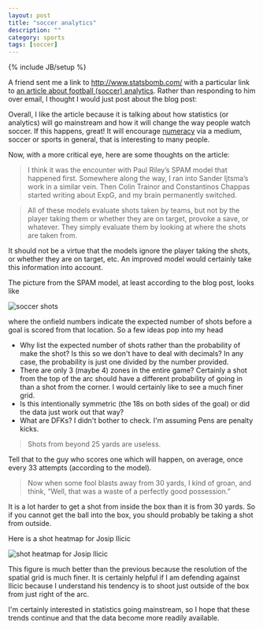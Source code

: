 ```yaml
---
layout: post
title: "soccer analytics"
description: ""
category: sports
tags: [soccer]
---
```

{% include JB/setup %}

A friend sent me a link to <http://www.statsbomb.com/> with a particular link to [an article about football (soccer) analytics](http://www.statsbomb.com/2013/08/shooooot-a-paradigm-shift-in-how-we-watch-football/). Rather than responding to him over email, I thought I would just post about the blog post:

Overall, I like the article because it is talking about how statistics (or analytics) will go mainstream and how it will change the way people watch soccer. If this happens, great! It will encourage [numeracy](http://en.wikipedia.org/wiki/Numeracy) via a medium, soccer or sports in general, that is interesting to many people. 

Now, with a more critical eye, here are some thoughts on the article:

> I think it was the encounter with Paul Riley’s SPAM model that happened first. Somewhere along the way, I ran into Sander Ijtsma’s work in a similar vein. Then Colin Trainor and Constantinos Chappas started writing about ExpG, and my brain permanently switched.

> All of these models evaluate shots taken by teams, but not by the player taking them or whether they are on target, provoke a save, or whatever. They simply evaluate them by looking at where the shots are taken from.

It should not be a virtue that the models ignore the player taking the shots, or whether they are on target, etc. An improved model would certainly take this information into account.

The picture from the SPAM model, at least according to the blog post, looks like 

![soccer shots](http://www.statsbomb.com/wp-content/uploads/2013/08/474x360xSPAM_graphic.jpg.pagespeed.ic.yEXayE7LaC.jpg) 

where the onfield numbers indicate the expected number of shots before a goal is scored from that location. So a few ideas pop into my head

- Why list the expected number of shots rather than the probability of make the shot? Is this so we don't have to deal with decimals? In any case, the probability is just one divided by the number provided. 
- There are only 3 (maybe 4) zones in the entire game? Certainly a shot from the top of the arc should have a different probability of going in than a shot from the corner. I would certainly like to see a much finer grid.
- Is this intentionally symmetric (the 18s on both sides of the goal) or did the data just work out that way? 
- What are DFKs? I didn't bother to check. I'm assuming Pens are penalty kicks.

> Shots from beyond 25 yards are useless.

Tell that to the guy who scores one which will happen, on average, once every 33 attempts (according to the model). 

> Now when some fool blasts away from 30 yards, I kind of groan, and think, “Well, that was a waste of a perfectly good possession.”

It is a lot harder to get a shot from inside the box than it is from 30 yards. So if you cannot get the ball into the box, you should probably be taking a shot from outside. 

Here is a shot heatmap for Josip Ilicic

![shot heatmap for Josip Ilicic](http://www.statsbomb.com/wp-content/uploads/2013/06/ilicic_heatmap.jpg,qw=538.pagespeed.ce.tnuHzgOfqa.jpg)

This figure is much better than the previous because the resolution of the spatial grid is much finer. It is certainly helpful if I am defending against Ilicic because I understand his tendency is to shoot just outside of the box from just right of the arc. 

I'm certainly interested in statistics going mainstream, so I hope that these trends continue and that the data become more readily available. 

